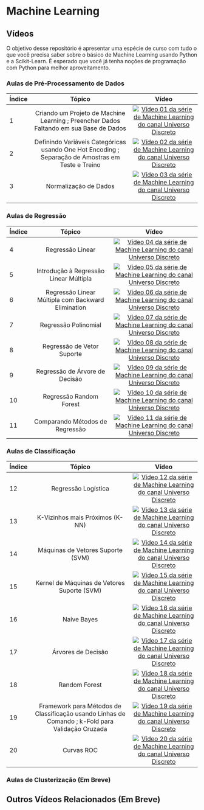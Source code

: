 # Machine Learning

## Vídeos

O objetivo desse repositório é apresentar uma espécie de curso com tudo o que você precisa saber sobre o básico de Machine Learning usando Python e a Scikit-Learn. É esperado que você já tenha noções de programação com Python para melhor aproveitamento.

### Aulas de Pré-Processamento de Dados

| Índice | Tópico                               | Vídeo |
| -------|:------------------------------------:|:------:|
| 1  | Criando um Projeto de Machine Learning ; Preencher Dados Faltando em sua Base de Dados | [![Vídeo 01 da série de Machine Learning do canal Universo Discreto](https://img.youtube.com/vi/p_SmODmFRUw/mqdefault.jpg)](https://youtu.be/p_SmODmFRUw) |
| 2  | Definindo Variáveis Categóricas usando One Hot Encoding ; Separação de Amostras em Teste e Treino | [![Vídeo 02 da série de Machine Learning do canal Universo Discreto](https://img.youtube.com/vi/OKKFSMKj76M/mqdefault.jpg)](https://youtu.be/OKKFSMKj76M) |
| 3  | Normalização de Dados | [![Vídeo 03 da série de Machine Learning do canal Universo Discreto](https://img.youtube.com/vi/Uq_HX2PSevA/mqdefault.jpg)](https://youtu.be/Uq_HX2PSevA) |

### Aulas de Regressão

| Índice | Tópico                               | Vídeo |
| -------|:------------------------------------:|:------:|
| 4  | Regressão Linear | [![Vídeo 04 da série de Machine Learning do canal Universo Discreto](https://img.youtube.com/vi/xfJhyl1q1lM/mqdefault.jpg)](https://youtu.be/xfJhyl1q1lM) |
| 5  | Introdução à Regressão Linear Múltipla | [![Vídeo 05 da série de Machine Learning do canal Universo Discreto](https://img.youtube.com/vi/_VSwUuWePqI/mqdefault.jpg)](https://youtu.be/_VSwUuWePqI) |
| 6  | Regressão Linear Múltipla com Backward Elimination | [![Vídeo 06 da série de Machine Learning do canal Universo Discreto](https://img.youtube.com/vi/wo7rIK-ijHw/mqdefault.jpg)](https://youtu.be/wo7rIK-ijHw) |
| 7  | Regressão Polinomial | [![Vídeo 07 da série de Machine Learning do canal Universo Discreto](https://img.youtube.com/vi/nU9E7hfVrw8/mqdefault.jpg)](https://youtu.be/nU9E7hfVrw8) |
| 8  | Regressão de Vetor Suporte | [![Vídeo 08 da série de Machine Learning do canal Universo Discreto](https://img.youtube.com/vi/_LVRdJ4uVKY/mqdefault.jpg)](https://youtu.be/_LVRdJ4uVKY) |
| 9  | Regressão de Árvore de Decisão | [![Vídeo 09 da série de Machine Learning do canal Universo Discreto](https://img.youtube.com/vi/JwJcb-raZzo/mqdefault.jpg)](https://youtu.be/JwJcb-raZzo) |
| 10  | Regressão Random Forest | [![Vídeo 10 da série de Machine Learning do canal Universo Discreto](https://img.youtube.com/vi/zS9SahVpVeU/mqdefault.jpg)](https://youtu.be/zS9SahVpVeU) |
| 11  | Comparando Métodos de Regressão | [![Vídeo 11 da série de Machine Learning do canal Universo Discreto](https://img.youtube.com/vi/-WlYqtSf2HA/mqdefault.jpg)](https://youtu.be/-WlYqtSf2HA) |

### Aulas de Classificação

| Índice | Tópico                               | Vídeo |
| -------|:------------------------------------:|:------:|
| 12  | Regressão Logística | [![Vídeo 12 da série de Machine Learning do canal Universo Discreto](https://img.youtube.com/vi/DMDY0Gar7Fw/mqdefault.jpg)](https://youtu.be/DMDY0Gar7Fw) |
| 13  | K-Vizinhos mais Próximos (K-NN) | [![Vídeo 13 da série de Machine Learning do canal Universo Discreto](https://img.youtube.com/vi/l20cpH2cuhc/mqdefault.jpg)](https://youtu.be/l20cpH2cuhc) |
| 14  | Máquinas de Vetores Suporte (SVM) | [![Vídeo 14 da série de Machine Learning do canal Universo Discreto](https://img.youtube.com/vi/mQzzt5xe-Lo/mqdefault.jpg)](https://youtu.be/mQzzt5xe-Lo) |
| 15  | Kernel de Máquinas de Vetores Suporte (SVM) | [![Vídeo 15 da série de Machine Learning do canal Universo Discreto](https://img.youtube.com/vi/ydiqpR5gw0E/mqdefault.jpg)](https://youtu.be/ydiqpR5gw0E) |
| 16  | Naive Bayes | [![Vídeo 16 da série de Machine Learning do canal Universo Discreto](https://img.youtube.com/vi/fR9QLQO_CRU/mqdefault.jpg)](https://youtu.be/fR9QLQO_CRU) |
| 17  | Árvores de Decisão | [![Vídeo 17 da série de Machine Learning do canal Universo Discreto](https://img.youtube.com/vi/u-rFRa8jbWc/mqdefault.jpg)](https://youtu.be/u-rFRa8jbWc) |
| 18  | Random Forest | [![Vídeo 18 da série de Machine Learning do canal Universo Discreto](https://img.youtube.com/vi/gBDYYLYtR6s/mqdefault.jpg)](https://youtu.be/gBDYYLYtR6s) |
| 19  | Framework para Métodos de Classificação usando Linhas de Comando ; k-Fold para Validação Cruzada | [![Vídeo 19 da série de Machine Learning do canal Universo Discreto](https://img.youtube.com/vi/baEA56ZcQ-c/mqdefault.jpg)](https://youtu.be/baEA56ZcQ-c) |
| 20  | Curvas ROC | [![Vídeo 20 da série de Machine Learning do canal Universo Discreto](https://img.youtube.com/vi/lEceihXw6Fs/mqdefault.jpg)](https://youtu.be/lEceihXw6Fs) |

### Aulas de Clusterização (Em Breve)

## Outros Vídeos Relacionados (Em Breve)
